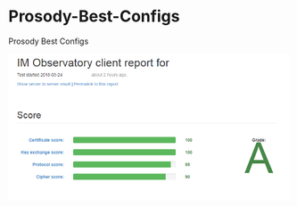# Prosody-Best-Configs
Prosody Best Configs


![Image](https://github.com/ilkkaya/Prosody-Best-Configs/blob/master/Best.png?raw=true)
